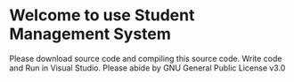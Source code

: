 # Welcome to use Student Management System
Please download source code and compiling this source code.
Write code and Run in Visual Studio.
Please abide by GNU General Public License v3.0
